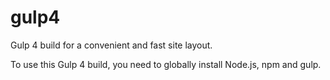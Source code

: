 # gulp4
Gulp 4 build for a convenient and fast site layout.

To use this Gulp 4 build, you need to globally install Node.js, npm and gulp.